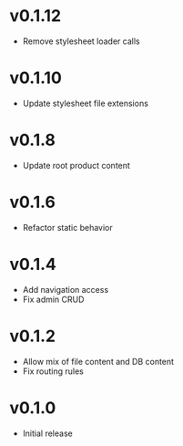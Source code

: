 # v0.1.12
* Remove stylesheet loader calls

# v0.1.10
* Update stylesheet file extensions

# v0.1.8
* Update root product content

# v0.1.6
* Refactor static behavior

# v0.1.4
* Add navigation access
* Fix admin CRUD

# v0.1.2
* Allow mix of file content and DB content
* Fix routing rules

# v0.1.0
* Initial release
